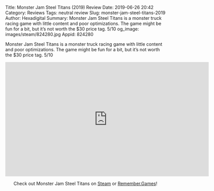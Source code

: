 Title: Monster Jam Steel Titans (2019) Review
Date: 2019-06-26 20:42
Category: Reviews
Tags: neutral review
Slug: monster-jam-steel-titans-2019
Author: Hexadigital
Summary: Monster Jam Steel Titans is a monster truck racing game with little content and poor optimizations. The game might be fun for a bit, but it’s not worth the $30 price tag. 5/10
og_image: images/steam/824280.jpg
Appid: 824280

Monster Jam Steel Titans is a monster truck racing game with little content and poor optimizations. The game might be fun for a bit, but it’s not worth the $30 price tag. 5/10

<center><iframe src="https://www.youtube.com/embed/DYrtBSfAzeY?feature=oembed" allow="accelerometer; autoplay; encrypted-media; gyroscope; picture-in-picture" width="640" height="360" frameborder="0"></iframe>

Check out Monster Jam Steel Titans on [Steam](https://store.steampowered.com/app/824280/?curator_clanid=34633900) or [Remember.Games](https://remember.games/game/6010/)!</center>
